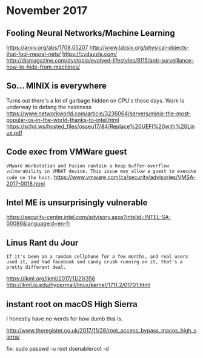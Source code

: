 # November 2017
## Fooling Neural Networks/Machine Learning
<https://arxiv.org/abs/1708.05207>
<http://www.labsix.org/physical-objects-that-fool-neural-nets/>
<https://cvdazzle.com/>
<http://dismagazine.com/dystopia/evolved-lifestyles/8115/anti-surveillance-how-to-hide-from-machines/>

## So... MINIX is everywhere
Turns out there's a lot of garbage hidden on CPU's these days. Work is underway to defang the nastiness
<https://www.networkworld.com/article/3236064/servers/minix-the-most-popular-os-in-the-world-thanks-to-intel.html>
<https://schd.ws/hosted_files/osseu17/84/Replace%20UEFI%20with%20Linux.pdf>

## Code exec from VMWare guest
``VMware Workstation and Fusion contain a heap buffer-overflow vulnerability in VMNAT device. This issue may allow a guest to execute code on the host.``
<https://www.vmware.com/ca/security/advisories/VMSA-2017-0018.html>

## Intel ME is unsurprisingly vulnerable
<https://security-center.intel.com/advisory.aspx?intelid=INTEL-SA-00086&languageid=en-fr>

## Linus Rant du Jour
	If it's been on a random cellphone for a few months, and real users
	used it, and had facebook and candy crush running on it, that's a
	pretty different deal.

<https://lkml.org/lkml/2017/11/21/356>
<http://lkml.iu.edu/hypermail/linux/kernel/1711.2/01701.html>

## instant root on macOS High Sierra
I honestly have no words for how dumb this is.

<http://www.theregister.co.uk/2017/11/28/root_access_bypass_macos_high_sierra/>

fix:
	sudo passwd -u root
	dsenableroot -d

